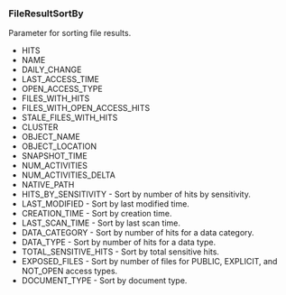 ### FileResultSortBy
Parameter for sorting file results.

- HITS
- NAME
- DAILY_CHANGE
- LAST_ACCESS_TIME
- OPEN_ACCESS_TYPE
- FILES_WITH_HITS
- FILES_WITH_OPEN_ACCESS_HITS
- STALE_FILES_WITH_HITS
- CLUSTER
- OBJECT_NAME
- OBJECT_LOCATION
- SNAPSHOT_TIME
- NUM_ACTIVITIES
- NUM_ACTIVITIES_DELTA
- NATIVE_PATH
- HITS_BY_SENSITIVITY - Sort by number of hits by sensitivity.
- LAST_MODIFIED - Sort by last modified time.
- CREATION_TIME - Sort by creation time.
- LAST_SCAN_TIME - Sort by last scan time.
- DATA_CATEGORY - Sort by number of hits for a data category.
- DATA_TYPE - Sort by number of hits for a data type.
- TOTAL_SENSITIVE_HITS - Sort by total sensitive hits.
- EXPOSED_FILES - Sort by number of files for PUBLIC, EXPLICIT, and NOT_OPEN access types.
- DOCUMENT_TYPE - Sort by document type.
